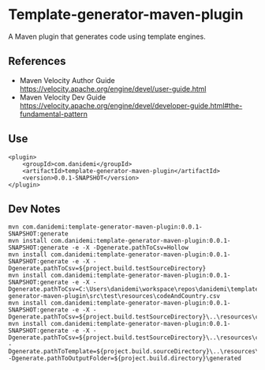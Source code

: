 Template-generator-maven-plugin
===============================

A Maven plugin that generates code using template engines.

## References

* Maven Velocity Author Guide <https://velocity.apache.org/engine/devel/user-guide.html> 
* Maven Velocity Dev Guide <https://velocity.apache.org/engine/devel/developer-guide.html#the-fundamental-pattern>

## Use

    <plugin>
        <groupId>com.danidemi</groupId>
        <artifactId>template-generator-maven-plugin</artifactId>
        <version>0.0.1-SNAPSHOT</version>
    </plugin>
    

## Dev Notes

    mvn com.danidemi:template-generator-maven-plugin:0.0.1-SNAPSHOT:generate
    mvn install com.danidemi:template-generator-maven-plugin:0.0.1-SNAPSHOT:generate -e -X -Dgenerate.pathToCsv=Hollow
    mvn install com.danidemi:template-generator-maven-plugin:0.0.1-SNAPSHOT:generate -e -X -Dgenerate.pathToCsv=${project.build.testSourceDirectory}
    mvn install com.danidemi:template-generator-maven-plugin:0.0.1-SNAPSHOT:generate -e -X -Dgenerate.pathToCsv=C:\Users\danidemi\workspace\repos\danidemi\template-generator-maven-plugin\src\test\resources\codeAndCountry.csv
    mvn install com.danidemi:template-generator-maven-plugin:0.0.1-SNAPSHOT:generate -e -X -Dgenerate.pathToCsv=${project.build.testSourceDirectory}\..\resources\codeAndCountry.csv
    mvn install com.danidemi:template-generator-maven-plugin:0.0.1-SNAPSHOT:generate -e -X -Dgenerate.pathToCsv=${project.build.testSourceDirectory}\..\resources\codeAndCountry.csv -Dgenerate.pathToTemplate=${project.build.sourceDirectory}\..\resources\Money.java.vm -Dgenerate.pathToOutputFolder=${project.build.directory}\generated
